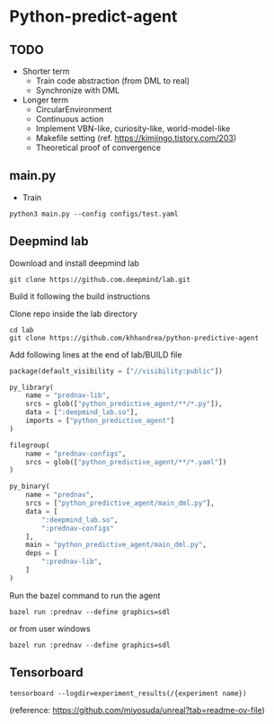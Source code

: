 # Python-predict-agent

## TODO
- Shorter term
  - Train code abstraction (from DML to real)
  - Synchronize with DML
- Longer term
  - CircularEnvironment
  - Continuous action
  - Implement VBN-like, curiosity-like, world-model-like
  - Makefile setting (ref. https://kimjingo.tistory.com/203)
  - Theoretical proof of convergence

## main.py
- Train
```
python3 main.py --config configs/test.yaml
```

## Deepmind lab
Download and install deepmind lab
```shell
git clone https://github.com.deepmind/lab.git
```

Build it following the build instructions

Clone repo inside the lab directory
```shell
cd lab
git clone https://github.com/khhandrea/python-predictive-agent
```

Add following lines at the end of lab/BUILD file
```python
package(default_visibility = ["//visibility:public"])

py_library(
    name = "prednav-lib",
    srcs = glob(["python_predictive_agent/**/*.py"]),
    data = [":deepmind_lab.so"],
    imports = ["python_predictive_agent"]
)

filegroup(
    name = "prednav-configs",
    srcs = glob(["python_predictive_agent/**/*.yaml"])
)

py_binary(
    name = "prednav",
    srcs = ["python_predictive_agent/main_dml.py"],
    data = [
        ":deepmind_lab.so",
        ":prednav-configs"
    ],
    main = "python_predictive_agent/main_dml.py",
    deps = [
        ":prednav-lib",
    ]
)
```

Run the bazel command to run the agent
```shell
bazel run :prednav --define graphics=sdl
```
or from user windows
```shell
bazel run :prednav --define graphics=sdl
```

## Tensorboard
```
tensorboard --logdir=experiment_results(/{experiment name})
```

(reference: https://github.com/miyosuda/unreal?tab=readme-ov-file)